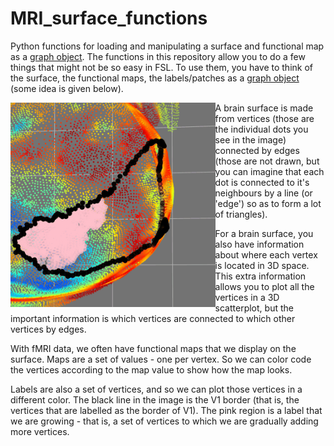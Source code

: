 # MRI_surface_functions
Python functions for loading and manipulating a surface and functional map as a
[graph object](https://en.wikipedia.org/wiki/Graph_(discrete_mathematics)). The
functions in this repository allow you to do a few things that might not be so
easy in FSL. To use them, you have to think of the surface, the functional
maps, the labels/patches as a [graph
object](https://en.wikipedia.org/wiki/Graph_(discrete_mathematics)) (some idea
is given below).

<img align="left" width="65%" src="/images/done.gif">

A brain surface is made from vertices (those are the individual dots you see in
the image) connected by edges (those are not drawn, but you can imagine that
each dot is connected to it's neighbours by a line (or 'edge') so as to form a
lot of triangles).

For a brain surface, you also have information about where each vertex is
located in 3D space. This extra information allows you to plot all the vertices
in a 3D scatterplot, but the important information is which vertices are
connected to which other vertices by edges.

With fMRI data, we often have functional maps that we display on the surface.
Maps are a set of values - one per vertex. So we can color code the vertices
according to the map value to show how the map looks.

Labels are also a set of vertices, and so we can plot those vertices in a
different color. The black line in the image is the V1 border (that is, the
vertices that are labelled as the border of V1). The pink region is a label
that we are growing - that is, a set of vertices to which we are gradually
adding more vertices.
